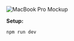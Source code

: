 ![MacBook Pro Mockup](https://github.com/Ammb305/WeatherWebsite-Reactjs/assets/63208139/22bcc7d7-5c4b-4f9e-b79b-c3fe551f8b6e)

**Setup:**
```
npm run dev
